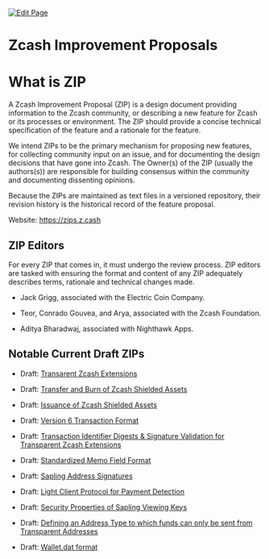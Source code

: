 <a href="https://github.com/zechub/zechub/edit/main/site/guides/Zcash_Improvement_Proposals.md" target="_blank">
  <img src="https://img.shields.io/badge/Edit-blue" alt="Edit Page"/>
</a>

# Zcash Improvement Proposals

# What is ZIP
A Zcash Improvement Proposal (ZIP) is a design document providing information to the Zcash community, or describing a new feature for Zcash or its processes or environment. The ZIP should provide a concise technical specification of the feature and a rationale for the feature.

We intend ZIPs to be the primary mechanism for proposing new features, for collecting community input on an issue, and for documenting the design decisions that have gone into Zcash. The Owner(s) of the ZIP (usually the authors(s)) are responsible for building consensus within the community and documenting dissenting opinions.

Because the ZIPs are maintained as text files in a versioned repository, their revision history is the historical record of the feature proposal.

Website: https://zips.z.cash


## ZIP Editors

For every ZIP that comes in, it must undergo the review process. ZIP editors are tasked with ensuring the format and content of any ZIP adequately describes terms, rationale and technical changes made. 

* Jack Grigg, associated with the Electric Coin Company.

* Teor, Conrado Gouvea, and Arya, associated with the Zcash Foundation.

* Aditya Bharadwaj, associated with Nighthawk Apps.

## Notable Current Draft ZIPs
- Draft: [Transarent Zcash Extensions](https://github.com/zcash/zips/blob/main/zip-0222)

- Draft: [Transfer and Burn of Zcash Shielded Assets](https://github.com/zcash/zips/blob/main/zip-0226)

- Draft: [Issuance of Zcash Shielded Assets](https://github.com/zcash/zips/blob/main/zip-0227)

- Draft: [Version 6 Transaction Format](https://github.com/zcash/zips/blob/main/zip-0230)

- Draft: [Transaction Identifier Digests & Signature Validation for Transparent Zcash Extensions](https://github.com/zcash/zips/blob/main/zip-0245)

- Draft: [Standardized Memo Field Format](https://github.com/zcash/zips/blob/main/zip-0302)

- Draft: [Sapling Address Signatures](https://github.com/zcash/zips/blob/main/zip-0304)

- Draft: [Light Client Protocol for Payment Detection](https://github.com/zcash/zips/blob/main/zip-0307.)

- Draft: [Security Properties of Sapling Viewing Keys](https://github.com/zcash/zips/blob/main/zip-0310)

- Draft: [Defining an Address Type to which funds can only be sent from Transparent Addresses](https://github.com/zcash/zips/blob/main/zip-0320)

- Draft: [Wallet.dat format](https://github.com/zcash/zips/blob/main/zip-0400)


